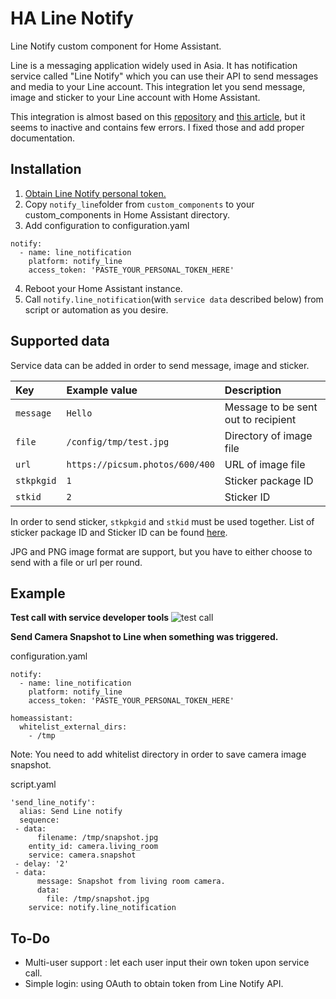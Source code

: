 # HA Line Notify
Line Notify custom component for Home Assistant.

Line is a messaging application widely used in Asia. It has notification service called "Line Notify" which you can use their API to send messages and media to your Line account. This integration let you send message, image and sticker to your Line account with Home Assistant.

This integration is almost based on this [repository](https://github.com/yun-s-oh/Homeassistant/tree/master/custom_components/notify_line) and [this article](https://community.home-assistant.io/t/line-notify-api-integration/56328), but it seems to inactive and contains few errors. I fixed those and add proper documentation.

## Installation
 1. [Obtain Line Notify personal token.](https://notify-bot.line.me/en/)
 2. Copy `notify_line`folder from `custom_components` to your custom_components in Home Assistant directory.
 3.  Add configuration to configuration.yaml
```
notify:
  - name: line_notification
    platform: notify_line
    access_token: 'PASTE_YOUR_PERSONAL_TOKEN_HERE'
 ```
4. Reboot your Home Assistant instance.
5. Call `notify.line_notification`(with `service data` described below) from script or automation as you desire.

## Supported data
Service data can be added in order to send message, image and sticker.

| Key       | Example value                    | Description                        |
|:--------- |:---------------------------------|:----------------------------------- |
| `message `| `Hello`                          | Message to be sent out to recipient|
| `file`    | `/config/tmp/test.jpg`           | Directory of image file            |
| `url`     | `https://picsum.photos/600/400`  | URL of image file                  |
| `stkpkgid`|`1`                               | Sticker package ID                 |
| `stkid`   |`2`                               | Sticker ID                         |

In order to send sticker, `stkpkgid` and `stkid` must be used together. List of sticker package ID and Sticker ID can be found [here](https://devdocs.line.me/files/sticker_list.pdf).

JPG and PNG image format are support, but you have to either choose to send with a file or url per round. 


## Example
**Test call with service developer tools**
![test call](https://raw.githubusercontent.com/maxmacstn/HA-Line-Notify/master/sample_show.png)


**Send Camera Snapshot to Line when something was triggered.**

configuration.yaml
```
notify:
  - name: line_notification
    platform: notify_line
    access_token: 'PASTE_YOUR_PERSONAL_TOKEN_HERE'
    
homeassistant:
  whitelist_external_dirs:
    - /tmp
 ```
Note: You need to add whitelist directory in order to save camera image snapshot.


script.yaml
```
'send_line_notify':
  alias: Send Line notify
  sequence:
 - data:
      filename: /tmp/snapshot.jpg
    entity_id: camera.living_room
    service: camera.snapshot
 - delay: '2'
 - data:
      message: Snapshot from living room camera.
      data:
        file: /tmp/snapshot.jpg
    service: notify.line_notification
```
## To-Do
 - Multi-user support : let each user input their own token upon service call.
 - Simple login: using OAuth to obtain token from Line Notify API.
